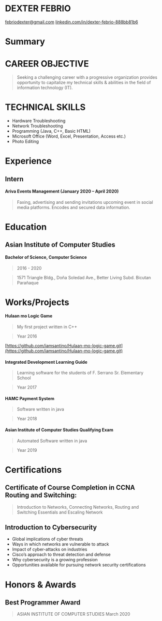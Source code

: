 # DEXTER FEBRIO
[febriodexter@gmail.com](mailto:febriodexter@gmail.com)
[linkedin.com/in/dexter-febrio-888bb81b6](https://www.linkedin.com/in/dexter-febrio-888bb81b6)

# Summary
# CAREER OBJECTIVE
> Seeking a challenging career with a progressive organization provides opportunity to capitalize my technical skills & abilities in the field of information technology (IT).

# TECHNICAL SKILLS
- Hardware Troubleshooting
- Network Troubleshooting
- Programming (Java, C++, Basic HTML)
- Microsoft Office (Word, Excel, Presentation, Access etc.)
- Photo Editing


# Experience
## Intern
#### Ariva Events Management (January 2020 – April 2020)
> Faxing, advertising and sending invitations upcoming event in social media platforms. Encodes and secured data information.

# Education
## Asian Institute of Computer Studies
#### Bachelor of Science, Computer Science
> 2016 - 2020

> 1571 Triangle Bldg., Doña Soledad Ave., Better Living Subd. Bicutan Parañaque

# Works/Projects
#### Hulaan mo Logic Game
> My first project written in C++

> Year 2016

[https://github.com/iamsantino/Hulaan-mo-logic-game.git](https://github.com/iamsantino/Hulaan-mo-logic-game.git)

#### Integrated Development Learning Guide
> Learning software for the students of F. Serrano Sr. Elementary School

> Year 2017

#### HAMC Payment System
> Software written in java

> Year 2018

#### Asian Institute of Computer Studies Qualifying Exam
> Automated Software written in java

> Year 2019


# Certifications
## Certificate of Course Completion in CCNA Routing and Switching:
> Introduction to Networks, Connecting Networks, Routing and Switching Essentials and Escaling Network

## Introduction to Cybersecurity
- Global implications of cyber threats
- Ways in which networks are vulnerable to attack
- Impact of cyber-attacks on industries
- Cisco’s approach to threat detection and defense
- Why cybersecurity is a growing profession
- Opportunities available for pursuing network security certifications

# Honors & Awards
## Best Programmer Award 
> ASIAN INSTITUTE OF COMPUTER STUDIES
> March 2020
